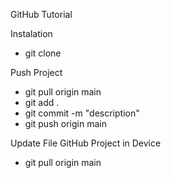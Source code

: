 GitHub Tutorial

Instalation
- git clone 

Push Project
- git pull origin main
- git add .
- git commit -m "description"
- git push origin main

Update File GitHub Project in Device
- git pull origin main
